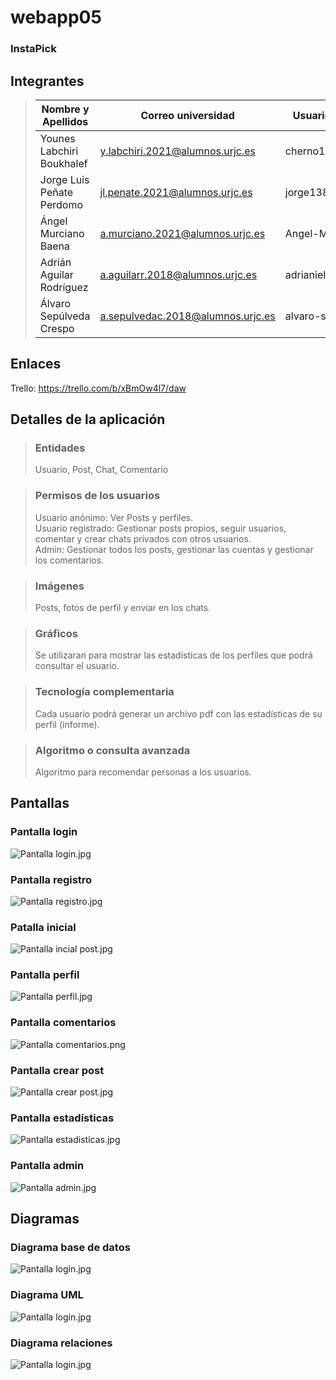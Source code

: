# webapp05
### InstaPick


## Integrantes
>| Nombre y Apellidos   | Correo universidad | Usuario GitHub |
>|----------------------|--------------------|----------------|
>| Younes Labchiri Boukhalef | y.labchiri.2021@alumnos.urjc.es | cherno1929     |
>| Jorge Luis Peñate Perdomo | jl.penate.2021@alumnos.urjc.es | jorge1380      |
>  | Ángel Murciano Baena | a.murciano.2021@alumnos.urjc.es | Angel-Murciano |
>  | Adrián Aguilar Rodríguez | a.aguilarr.2018@alumnos.urjc.es | adrianielestudiante |
> | Álvaro Sepúlveda Crespo | a.sepulvedac.2018@alumnos.urjc.es | alvaro-sepu |

## Enlaces
Trello: https://trello.com/b/xBmOw4l7/daw 

## Detalles de la aplicación
>### Entidades
> Usuario, Post, Chat, Comentario

> ### Permisos de los usuarios
> Usuario anónimo: Ver Posts y perfiles. \
> Usuario registrado: Gestionar posts propios, seguir usuarios, comentar y crear chats privados con otros usuarios. \
> Admin: Gestionar todos los posts, gestionar las cuentas y gestionar los comentarios.



>### Imágenes
> Posts, fotos de perfil y enviar en los chats.

>### Gráficos
> Se utilizaran para mostrar las estadísticas de los perfiles que podrá consultar el usuario.

>### Tecnología complementaria
> Cada usuario podrá generar un archivo pdf con las estadísticas de su perfil (informe).

>### Algoritmo o consulta avanzada
> Algoritmo para recomendar personas a los usuarios.

## Pantallas

### Pantalla login
![Pantalla login.jpg](Pantallas%2FPantalla%20login.jpg)

### Pantalla registro
![Pantalla registro.jpg](Pantallas%2FPantalla%20registro.jpg)

### Patalla inicial
![Pantalla incial post.jpg](Pantallas%2FPantalla%20incial%20post.jpg)

### Pantalla perfil
![Pantalla perfil.jpg](Pantallas%2FPantalla%20perfil.jpg)

### Pantalla comentarios
![Pantalla comentarios.png](Pantallas%2FPantalla%20comentarios.png)

### Pantalla crear post
![Pantalla crear post.jpg](Pantallas%2FPantalla%20crear%20post.jpg)

### Pantalla estadísticas
![Pantalla estadisticas.jpg](Pantallas%2FPantalla%20estadisticas.jpg)

### Pantalla admin
![Pantalla admin.jpg](Pantallas%2FPantalla%20admin.jpg)

## Diagramas

### Diagrama base de datos
![Pantalla login.jpg](Pantallas%2FPantalla%20login.jpg)

### Diagrama UML
![Pantalla login.jpg](Pantallas%2FPantalla%20login.jpg)

### Diagrama relaciones
![Pantalla login.jpg](Pantallas%2FPantalla%20login.jpg)












